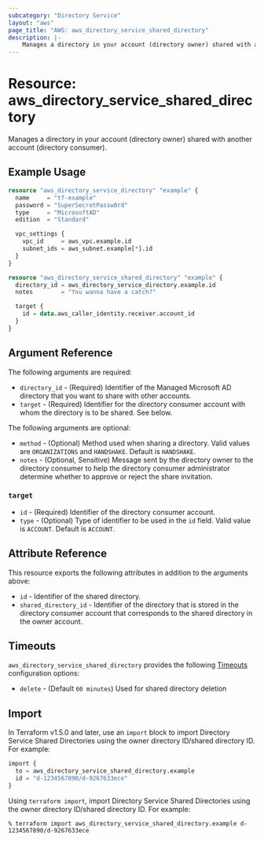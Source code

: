 ```yaml
---
subcategory: "Directory Service"
layout: "aws"
page_title: "AWS: aws_directory_service_shared_directory"
description: |-
    Manages a directory in your account (directory owner) shared with another account (directory consumer).
---
```


# Resource: aws_directory_service_shared_directory

Manages a directory in your account (directory owner) shared with another account (directory consumer).

## Example Usage

```terraform
resource "aws_directory_service_directory" "example" {
  name     = "tf-example"
  password = "SuperSecretPassw0rd"
  type     = "MicrosoftAD"
  edition  = "Standard"

  vpc_settings {
    vpc_id     = aws_vpc.example.id
    subnet_ids = aws_subnet.example[*].id
  }
}

resource "aws_directory_service_shared_directory" "example" {
  directory_id = aws_directory_service_directory.example.id
  notes        = "You wanna have a catch?"

  target {
    id = data.aws_caller_identity.receiver.account_id
  }
}
```

## Argument Reference

The following arguments are required:

* `directory_id` - (Required) Identifier of the Managed Microsoft AD directory that you want to share with other accounts.
* `target` - (Required) Identifier for the directory consumer account with whom the directory is to be shared. See below.

The following arguments are optional:

* `method` - (Optional) Method used when sharing a directory. Valid values are `ORGANIZATIONS` and `HANDSHAKE`. Default is `HANDSHAKE`.
* `notes` - (Optional, Sensitive) Message sent by the directory owner to the directory consumer to help the directory consumer administrator determine whether to approve or reject the share invitation.

### `target`

* `id` - (Required) Identifier of the directory consumer account.
* `type` - (Optional) Type of identifier to be used in the `id` field. Valid value is `ACCOUNT`. Default is `ACCOUNT`.

## Attribute Reference

This resource exports the following attributes in addition to the arguments above:

* `id` - Identifier of the shared directory.
* `shared_directory_id` - Identifier of the directory that is stored in the directory consumer account that corresponds to the shared directory in the owner account.

## Timeouts

`aws_directory_service_shared_directory` provides the following [Timeouts](https://developer.hashicorp.com/terraform/language/resources/syntax#operation-timeouts) configuration options:

- `delete` - (Default `60 minutes`) Used for shared directory deletion

## Import

In Terraform v1.5.0 and later, use an `import` block to import Directory Service Shared Directories using the owner directory ID/shared directory ID. For example:

```terraform
import {
  to = aws_directory_service_shared_directory.example
  id = "d-1234567890/d-9267633ece"
}
```

Using `terraform import`, import Directory Service Shared Directories using the owner directory ID/shared directory ID. For example:

```console
% terraform import aws_directory_service_shared_directory.example d-1234567890/d-9267633ece
```

